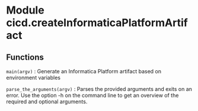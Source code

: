 Module cicd.createInformaticaPlatformArtifact
=============================================

Functions
---------

    
`main(argv)`
:   Generate an Informatica Platform artifact based on environment variables

    
`parse_the_arguments(argv)`
:   Parses the provided arguments and exits on an error.
    Use the option -h on the command line to get an overview of the required and optional arguments.